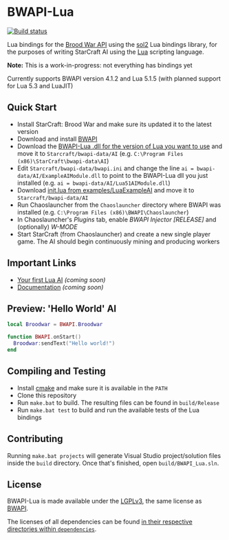 # BWAPI-Lua
[![Build status](https://ci.appveyor.com/api/projects/status/3ak475f4lbdalb58?svg=true)](https://ci.appveyor.com/project/squeek502/bwapi-lua)

Lua bindings for the [Brood War API](https://github.com/bwapi/bwapi) using the [sol2](https://github.com/ThePhD/sol2) Lua bindings library, for the purposes of writing StarCraft AI using the [Lua](https://www.lua.org) scripting language.

**Note:** This is a work-in-progress: not everything has bindings yet

Currently supports BWAPI version 4.1.2 and Lua 5.1.5 (with planned support for Lua 5.3 and LuaJIT)

## Quick Start

- Install StarCraft: Brood War and make sure its updated it to the latest version
- Download and install [BWAPI](https://github.com/bwapi/bwapi/releases)
- Download the [BWAPI-Lua .dll for the version of Lua you want to use](https://github.com/squeek502/BWAPI-Lua/releases) and move it to `Starcraft/bwapi-data/AI` (e.g. `C:\Program Files (x86)\StarCraft\bwapi-data\AI`)
- Edit `Starcraft/bwapi-data/bwapi.ini` and change the line `ai = bwapi-data/AI/ExampleAIModule.dll` to point to the BWAPI-Lua dll you just installed (e.g. `ai = bwapi-data/AI/Lua51AIModule.dll`)
- Download [init.lua from examples/LuaExampleAI](examples/LUAExampleAI/init.lua) and move it to `Starcraft/bwapi-data/AI`
- Run Chaoslauncher from the `Chaoslauncher` directory where BWAPI was installed (e.g. `C:\Program Files (x86)\BWAPI\Chaoslauncher`)
- In Chaoslauncher's *Plugins* tab, enable *BWAPI Injector [RELEASE]* and (optionally) *W-MODE*
- Start StarCraft (from Chaoslauncher) and create a new single player game. The AI should begin continuously mining and producing workers

## Important Links

- [Your first Lua AI]() *(coming soon)*
- [Documentation]() *(coming soon)*

## Preview: 'Hello World' AI

```lua
local Broodwar = BWAPI.Broodwar

function BWAPI.onStart()
  Broodwar:sendText("Hello world!")
end
```

## Compiling and Testing

- Install [cmake](https://cmake.org/) and make sure it is available in the `PATH`
- Clone this repository
- Run `make.bat` to build. The resulting files can be found in `build/Release`
- Run `make.bat test` to build and run the available tests of the Lua bindings

## Contributing

Running `make.bat projects` will generate Visual Studio project/solution files inside the `build` directory. Once that's finished, open `build/BWAPI_Lua.sln`.

## License

BWAPI-Lua is made available under the [LGPLv3](LICENSE), the same license as [BWAPI](https://github.com/bwapi/bwapi).

The licenses of all dependencies can be found [in their respective directories within `dependencies`](dependencies).